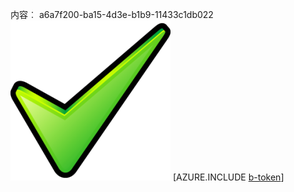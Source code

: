 内容︰ a6a7f200-ba15-4d3e-b1b9-11433c1db022![图像](1d788c16-bdd0-42d8-bc93-dc6189847776.png)
[AZURE.INCLUDE [b-token](632f95b2-67a5-45f2-86c7-b97a2b5c901e.md)]

